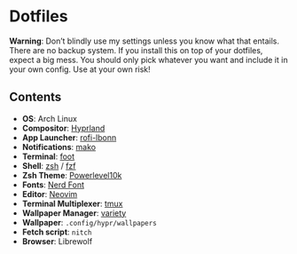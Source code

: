 # Dotfiles

**Warning**: Don’t blindly use my settings unless you know what that entails. There are no backup system. If you install this on top of your dotfiles, expect a big mess. You should only pick whatever you want and include it in your own config. Use at your own risk!

## Contents
- **OS**: Arch Linux
- **Compositor**: [Hyprland](https://github.com/hyprwm/Hyprland)
- **App Launcher**: [rofi-lbonn](https://github.com/lbonn/rofi)
- **Notifications**: [mako](https://github.com/emersion/mako)
- **Terminal**: [foot](https://codeberg.org/dnkl/foot)
- **Shell**: [zsh](https://github.com/zsh-users) / [fzf](https://github.com/junegunn/fzf)
- **Zsh Theme**: [Powerlevel10k](https://github.com/romkatv/powerlevel10k)
- **Fonts**: [Nerd Font](https://www.nerdfonts.com/)
- **Editor**: [Neovim](https://github.com/neovim/neovim)
- **Terminal Multiplexer**: [tmux](https://github.com/tmux/tmux)
- **Wallpaper Manager**: [variety](https://github.com/varietywalls/variety)
- **Wallpaper**: `.config/hypr/wallpapers`
- **Fetch script**: `nitch`
- **Browser**: Librewolf
